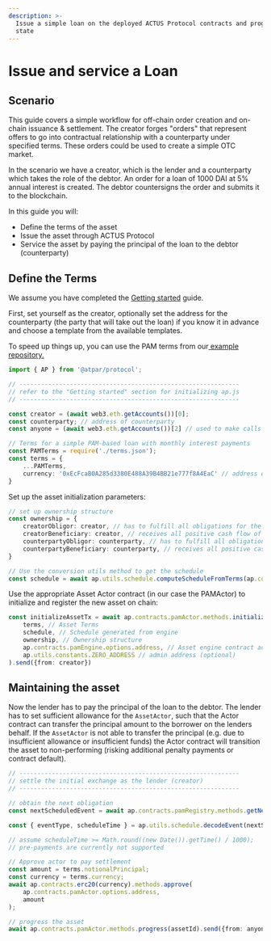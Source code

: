 ```yaml
---
description: >-
  Issue a simple loan on the deployed ACTUS Protocol contracts and progess its
  state
---
```


# Issue and service a Loan

## Scenario

This guide covers a simple workflow for off-chain order creation and on-chain issuance & settlement. The creator forges "orders" that represent offers to go into contractual relationship with a counterparty under specified terms. These orders could be used to create a simple OTC market.

In the scenario we have a creator, which is the lender and a counterparty which takes the role of the debtor. An order for a loan of 1000 DAI at 5% annual interest is created. The debtor countersigns the order and submits it to the blockchain.

In this guide you will:

* Define the terms of the asset
* Issue the asset through ACTUS Protocol
* Service the asset by paying the principal of the loan to the debtor \(counterparty\)

## Define the Terms

We assume you have completed the [Getting started](getting-started.md) guide. 

First, set yourself as the creator, optionally set the address for the counterparty \(the party that will take out the loan\) if you know it in advance and choose a template from the available templates.

To speed up things up, you can use the PAM terms from our[ example repository.](https://github.com/atpar/ap-js-example/blob/master/PAMTerms.json)

```typescript
import { AP } from '@atpar/protocol';

// -------------------------------------------------------------
// refer to the "Getting started" section for initializing ap.js
// -------------------------------------------------------------

const creator = (await web3.eth.getAccounts())[0];
const counterparty; // address of counterparty
const anyone = (await web3.eth.getAccounts())[2] // used to make calls that could be made by any address

// Terms for a simple PAM-based loan with monthly interest payments
const PAMTerms = require('./terms.json'); 
const terms = {
    ...PAMTerms,
    currency: '0xEcFcaB0A285d3380E488A39B4BB21e777f8A4EaC' // address of ERC20 token to use as settlement currency
}
```

Set up the asset initialization parameters:

```typescript
// set up ownership structure
const ownership = {
    creatorObligor: creator, // has to fulfill all obligations for the creator side
    creatorBeneficiary: creator, // receives all positive cash flow of the creator side
    counterpartyObligor: counterparty, // has to fulfill all obligations for the counterparty
    counterpartyBeneficiary: counterparty, // receives all positive cash flow for the counterparty
}

// Use the conversion utils method to get the schedule
const schedule = await ap.utils.schedule.computeScheduleFromTerms(ap.contracts.pamEngine, terms);

```

Use the appropriate Asset Actor contract \(in our case the PAMActor\) to initialize and register the new asset on chain:

```typescript
const initializeAssetTx = await ap.contracts.pamActor.methods.initialize(
    terms, // Asset Terms
    schedule, // Schedule generated from engine
    ownership, // Ownership structure
    ap.contracts.pamEngine.options.address, // Asset engine contract addres
    ap.utils.constants.ZERO_ADDRESS // admin address (optional)
).send({from: creator})
```

## Maintaining the asset

Now the lender has to pay the principal of the loan to the debtor. The lender has to set sufficient allowance for the `AssetActor`, such that the Actor contract can transfer the principal amount to the borrower on the lenders behalf. If the `AssetActor` is not able to transfer the principal \(e.g. due to insufficient allowance or insufficient funds\) the Actor contract will transition the asset to non-performing \(risking additional penalty payments or contract default\). 

```typescript
// -------------------------------------------------------------
// settle the initial exchange as the lender (creator)
// -------------------------------------------------------------

// obtain the next obligation
const nextScheduledEvent = await ap.contracts.pamRegistry.methods.getNextScheduledEvent(assetId).call();

const { eventType, scheduleTime } = ap.utils.schedule.decodeEvent(nextScheduledEvent);

// assume scheduleTime >= Math.round((new Date()).getTime() / 1000);
// pre-payments are currently not supported

// Approve actor to pay settlement
const amount = terms.notionalPrincipal;
const currency = terms.currency;
await ap.contracts.erc20(currency).methods.approve(
    ap.contracts.pamActor.options.address, 
    amount
);

// progress the asset
await ap.contracts.pamActor.methods.progress(assetId).send({from: anyone});
```






